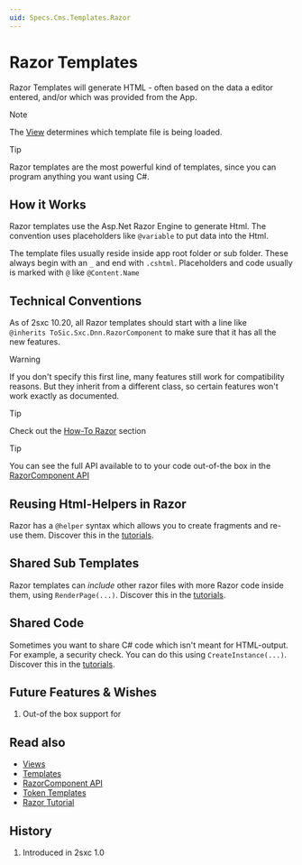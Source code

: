 ```yaml
---
uid: Specs.Cms.Templates.Razor
---
```

# Razor Templates

Razor Templates will generate HTML - often based on the data a editor entered, and/or which was provided from the App.

> [!NOTE]
> The [View](xref:Specs.Cms.Views) determines which template file is being loaded. 

> [!TIP]
> Razor templates are the most powerful kind of templates, since you can program anything you want using C#.

## How it Works

Razor templates use the Asp.Net Razor Engine to generate Html. The convention uses placeholders like `@variable` to put data into the Html. 

The template files usually reside inside app root folder or sub folder. These always begin with an `_` and end with `.cshtml`. 
Placeholders and code usually is marked with `@` like `@Content.Name`

## Technical Conventions

As of 2sxc 10.20, all Razor templates should start with a line like  
`@inherits ToSic.Sxc.Dnn.RazorComponent` 
to make sure that it has all the new features. 

> [!WARNING]
> If you don't specify this first line, many features still work for compatibility reasons. 
> But they inherit from a different class, so certain features won't work exactly as documented. 

> [!TIP]
> Check out the [How-To Razor](xref:HowTo.Razor.Templates) section

> [!TIP]
> You can see the full API available to to your code out-of-the box in the [RazorComponent API](xref:ToSic.Sxc.Dnn.RazorComponent)

## Reusing Html-Helpers in Razor 

Razor has a `@helper` syntax which allows you to create fragments and re-use them. 
Discover this in the [tutorials](https://2sxc.org/dnn-tutorials/en/razor/reuse/home).

## Shared Sub Templates

Razor templates can _include_ other razor files with more Razor code inside them, using `RenderPage(...)`. 
Discover this in the [tutorials](https://2sxc.org/dnn-tutorials/en/razor/reuse/home).

## Shared Code

Sometimes you want to share C# code which isn't meant for HTML-output. For example, a security check. You can do this using `CreateInstance(...)`. 
Discover this in the [tutorials](https://2sxc.org/dnn-tutorials/en/razor/reuse/home).


## Future Features & Wishes

1. Out-of the box support for [](xref:Specs.Cms.Polymorphism)

## Read also

* [Views](xref:Specs.Cms.Views)
* [Templates](xref:Specs.Cms.Templates)
* [RazorComponent API](xref:ToSic.Sxc.Dnn.RazorComponent)
* [Token Templates](xref:Specs.Cms.Templates.Token)
* [Razor Tutorial](https://2sxc.org/dnn-tutorials/en/razor)

## History

1. Introduced in 2sxc 1.0